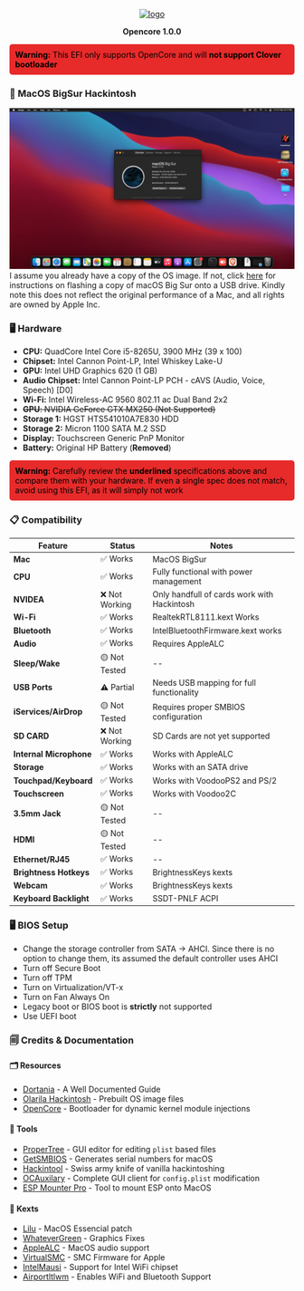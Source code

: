 <p align="center">
  <a href="https://github.com/acidanthera/OpenCorePkg">
    <img src="https://raw.githubusercontent.com/acidanthera/OpenCorePkg/master/Docs/Logos/OpenCore_with_text_Small.png" alt="logo" height="80">
  </a>
</p>

<p align="center">
  <strong>Opencore 1.0.0</strong>  
</p>

<div style="background-color: #e72a2a; color: black; solid red; padding: 10px; border-radius: 5px;">
  <strong>Warning:</strong> This EFI only supports OpenCore and will <strong>not support Clover bootloader</strong>
</div>

### **📝 MacOS BigSur Hackintosh**
![](/Docs/Image.jpg)
I assume you already have a copy of the OS image. If not, click [here](/Docs/DiskImage.md) for instructions on flashing a copy of macOS Big Sur onto a USB drive. Kindly note this does not reflect the original performance of a Mac, and all rights are owned by Apple Inc.

### **🖥 Hardware**
- **CPU:** QuadCore Intel Core i5-8265U, 3900 MHz (39 x 100)  
- **Chipset:** Intel Cannon Point-LP, Intel Whiskey Lake-U  
- **GPU:** Intel UHD Graphics 620 (1 GB)  
- **Audio Chipset:** Intel Cannon Point-LP PCH - cAVS (Audio, Voice, Speech) [D0]  
- **Wi-Fi:** Intel Wireless-AC 9560 802.11 ac Dual Band 2x2  
- ~~**GPU**: NVIDIA GeForce GTX MX250 (Not Supported)~~  
- **Storage 1:** HGST HTS541010A7E830 HDD  
- **Storage 2:** Micron 1100 SATA M.2 SSD  
- **Display:** Touchscreen Generic PnP Monitor  
- **Battery:** Original HP Battery (**Removed**)  


<div style="background-color: #e72a2a; color: black; solid red; padding: 10px; border-radius: 5px;">
  <strong>Warning:</strong>  Carefully review the <b>underlined</b> specifications above and compare them with your hardware. If even a single spec does not match, avoid using this EFI, as it will simply not work
</div>


### **📋 Compatibility**
| Feature           | Status     | Notes |
|------------------|-----------|--------------------------------|
| **Mac**          | ✅ Works  | MacOS BigSur |
| **CPU**          | ✅ Works  | Fully functional with power management |
| **NVIDEA**          | ❌ Not Working | Only handfull of cards work with Hackintosh |
| **Wi-Fi**        | ✅ Works | RealtekRTL8111.kext Works |
| **Bluetooth**    | ✅ Works  | IntelBluetoothFirmware.kext works |
| **Audio**        | ✅ Works  | Requires AppleALC |
| **Sleep/Wake**   |  🟡 Not Tested | -- |
| **USB Ports**    | ⚠️ Partial | Needs USB mapping for full functionality |
| **iServices/AirDrop** | 🟡 Not Tested | Requires proper SMBIOS configuration |
| **SD CARD** | ❌ Not Working | SD Cards are not yet supported |
| **Internal Microphone** | ✅ Works | Works with AppleALC |
| **Storage** | ✅ Works | Works with an SATA drive |
| **Touchpad/Keyboard** | ✅ Works | Works with VoodooPS2 and PS/2 |
| **Touchscreen** | ✅ Works | Works with Voodoo2C |
| **3.5mm Jack** | 🟡 Not Tested | -- |
| **HDMI** | 🟡 Not Tested | -- |
| **Ethernet/RJ45** | ✅ Works | -- |
| **Brightness Hotkeys** | ✅ Works | BrightnessKeys kexts |
| **Webcam** | ✅ Works | BrightnessKeys kexts |
| **Keyboard Backlight** | ✅ Works | SSDT-PNLF ACPI |

### **🖥️ BIOS Setup**
- Change the storage controller from SATA -> AHCI. Since there is no option to change them, its assumed the default controller uses AHCI
- Turn off Secure Boot
- Turn off TPM
- Turn on Virtualization/VT-x 
- Turn on Fan Always On
- Legacy boot or BIOS boot is **strictly** not supported
- Use UEFI boot

### **🗐 Credits & Documentation**
#### **🗂️ Resources**
- [Dortania](https://dortania.github.io/OpenCore-Install-Guide/) - A Well Documented Guide
- [Olarila Hackintosh](https://olarila.com/) - Prebuilt OS image files
- [OpenCore](https://github.com/acidanthera/OpenCorePkg) - Bootloader for dynamic kernel module injections
#### **🧰 Tools**
- [ProperTree](https://github.com/corpnewt/ProperTree) - GUI editor for editing `plist` based files
- [GetSMBIOS](https://github.com/corpnewt/GenSMBIOS) - Generates serial numbers for macOS
- [Hackintool](https://github.com/benbaker76/Hackintool) - Swiss army knife of vanilla hackintoshing
- [OCAuxilary](https://github.com/ic005k/OCAuxiliaryTools) - Complete GUI client for `config.plist` modification
- [ESP Mounter Pro](https://www.insanelymac.com/forum/files/file/566-esp-mounter-pro/) - Tool to mount ESP onto MacOS
#### **📂 Kexts**
- [Lilu](https://github.com/ic005k/OCAuxiliaryTools) - MacOS Essencial patch
- [WhateverGreen](https://github.com/acidanthera/WhateverGreen/) - Graphics Fixes
- [AppleALC](https://github.com/acidanthera/AppleALC) - MacOS audio support
- [VirtualSMC](https://github.com/acidanthera/VirtualSMC) - SMC Firmware for Apple
- [IntelMausi](https://github.com/acidanthera/IntelMausi) - Support for Intel WiFi chipset
- [Airportltlwm](https://github.com/OpenIntelWireless/itlwm) - Enables WiFi and Bluetooth Support

